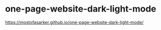 # one-page-website-dark-light-mode
https://mostofasarker.github.io/one-page-website-dark-light-mode/
